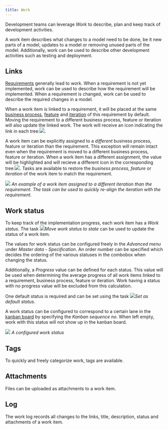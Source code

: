 ```yaml
---
title: Work
---
```


Development teams can leverage *Work* to describe, plan and keep track of development activities.

A work item describes what changes to a model need to be done, be it new parts of a model, updates to a model or removing unused parts of the model. Additionally, work can be used to describe other development activities such as testing and deployment.

## Links

[Requirements](requirements) generally lead to work. When a requirement is not yet implemented, work can be used to describe how the requirement will be implemented. When a requirement is changed, work can be used to describe the required changes in a model.

When a work item is linked to a requirement, it will be placed at the same [business process](business_processes), [feature](features) and [iteration](iterations) of this requirement by default. Moving the requirement to a different business process, feature or iteration will also update the linked work. The work will receive an icon indicating the link in each tree:![](assets/sf/icons8-briefcase-blue-linked-orange.svg).

A work item can be explicitly assigned to a _different_ business process, feature or iteration than the requirement. This exception will remain intact even when the requirement is moved to a different business process, feature or iteration. When a work item has a different assignment, the value will be highlighted and will recieve a different icon in the corresponding tree:![](assets/sf/icons8-briefcase-blue-warn-orange.svg). Tasks are available to restore the *business process*, *feature* or *iteration* of the work item to match the requirement.

![](assets/sf/work-iteration-link.png)
*An example of a work item assigned to a different iteration than the requirement. The task can be used to quickly re-align the iteration with the requirement.*

## Work status

To keep track of the implementation progress, each work item has a *Work status*. The task ![](assets/sf/icons8-maintenance.svg)*Move work status to state* can be used to update the status of a work item.

The values for work status can be configured freely in the *Advanced menu* under *Master data* - *Specification*. An order number can be specified which decides the ordering of the various statuses in the combobox when changing the status.

Additionally, a *Progress* value can be defined for each status. This value will be used when determining the average progress of all work items linked to a requirement, business process, feature or iteration. Work having a status with no progress value will be excluded from this calculation.

One default status is required and can be set using the task ![](assets/sf/icons8-tick-box.svg)*Set as default status*.

A work status can be configured to correspond to a certain lane in the [kanban board](kanban_board) by specifying the *Kanban sequence no*. When left empty, work with this status will not show up in the kanban board.

![](assets/sf/work-status.png)
*A configured work status*

## Tags

To quickly and freely categorize work, tags are available.

## Attachments

Files can be uploaded as attachments to a work item.

## Log

The work log records all changes to the links, title, description, status and attachments of a work item.